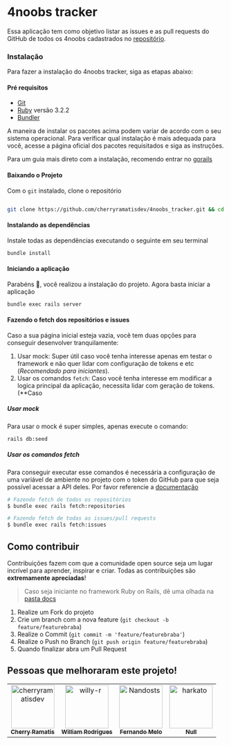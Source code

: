 # 4noobs tracker

Essa aplicação tem como objetivo listar as issues e as pull requests do GitHub de todos os 4noobs cadastrados no [repositório](https://github.com/he4rt/4noobs).

### Instalação

Para fazer a instalação do 4noobs tracker, siga as etapas abaixo:

#### Pré requisitos

- [Git](https://git-scm.com/downloads)
- [Ruby](https://www.ruby-lang.org/en/) versão 3.2.2
- [Bundler](https://bundler.io/)

A maneira de instalar os pacotes acima podem variar de acordo com o seu sistema operacional. Para verificar qual instalação é mais adequada para você, acesse a página oficial dos pacotes requisitados e siga as instruções.

Para um guia mais direto com a instalação, recomendo entrar no [gorails](https://gorails.com/setup)

#### Baixando o Projeto

Com o `git` instalado, clone o repositório

```sh

git clone https://github.com/cherryramatisdev/4noobs_tracker.git && cd 4noobs_tracker
```

#### Instalando as dependências

Instale todas as dependências executando o seguinte em seu terminal

```sh
bundle install
```

#### Iniciando a aplicação

Parabéns 🎉, você realizou a instalação do projeto. Agora basta iniciar a aplicação

```sh
bundle exec rails server
```

#### Fazendo o fetch dos repositórios e issues

Caso a sua página inicial esteja vazia, você tem duas opções para conseguir desenvolver tranquilamente:

1. Usar mock: Super útil caso você tenha interesse apenas em testar o framework e não quer lidar com configuração de tokens e etc (*Recomendado para iniciantes*).
2. Usar os comandos `fetch`: Caso você tenha interesse em modificar a logica principal da aplicação, necessita lidar com geração de tokens. (**Caso

##### Usar mock

Para usar o mock é super simples, apenas execute o comando:

```sh
rails db:seed
```

##### Usar os comandos fetch

Para conseguir executar esse comandos é necessária a configuração de uma variável de ambiente no projeto com o token do GitHub para que seja possível acessar a API deles. Por favor referencie a [documentação](/docs/3-como-criar-um-token-github.md)

```sh
# Fazendo fetch de todos os repositórios
$ bundle exec rails fetch:repositories

# Fazendo fetch de todas as issues/pull requests
$ bundle exec rails fetch:issues
```

## Como contribuir

Contribuições fazem com que a comunidade open source seja um lugar incrível para aprender, inspirar e criar. Todas as contribuições
são **extremamente apreciadas**!

> Caso seja iniciante no framework Ruby on Rails, dê uma olhada na [pasta docs](/docs/)

1. Realize um Fork do projeto
2. Crie um branch com a nova feature (`git checkout -b feature/featurebraba`)
3. Realize o Commit (`git commit -m 'feature/featurebraba'`)
4. Realize o Push no Branch (`git push origin feature/featurebraba`)
5. Quando finalizar abra um Pull Request

## Pessoas que melhoraram este projeto!

<!-- readme: collaborators,contributors -start -->
<table>
<tr>
    <td align="center">
        <a href="https://github.com/cherryramatisdev">
            <img src="https://avatars.githubusercontent.com/u/86631177?v=4" width="100;" alt="cherryramatisdev"/>
            <br />
            <sub><b>Cherry Ramatis</b></sub>
        </a>
    </td>
    <td align="center">
        <a href="https://github.com/willy-r">
            <img src="https://avatars.githubusercontent.com/u/47596121?v=4" width="100;" alt="willy-r"/>
            <br />
            <sub><b>William Rodrigues</b></sub>
        </a>
    </td>
    <td align="center">
        <a href="https://github.com/Nandosts">
            <img src="https://avatars.githubusercontent.com/u/65089035?v=4" width="100;" alt="Nandosts"/>
            <br />
            <sub><b>Fernando Melo</b></sub>
        </a>
    </td>
    <td align="center">
        <a href="https://github.com/harkato">
            <img src="https://avatars.githubusercontent.com/u/92404938?v=4" width="100;" alt="harkato"/>
            <br />
            <sub><b>Null</b></sub>
        </a>
    </td></tr>
</table>
<!-- readme: collaborators,contributors -end -->
